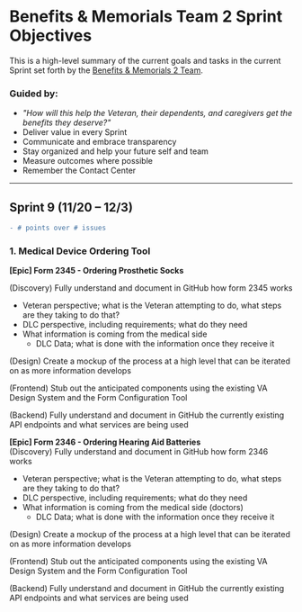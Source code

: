 # Benefits & Memorials Team 2 Sprint Objectives
This is a high-level summary of the current goals and tasks in the current Sprint set forth by the [Benefits & Memorials 2 Team](https://github.com/department-of-veterans-affairs/va.gov-team/blob/master/teams/vsa/teams/benefits-memorials-2/charter.md).

### Guided by:
- _"How will this help the Veteran, their dependents, and caregivers get the benefits they deserve?"_ 
- Deliver value in every Sprint
- Communicate and embrace transparency
- Stay organized and help your future self and team
- Measure outcomes where possible
- Remember the Contact Center

----

## **Sprint 9 (11/20 – 12/3)**  
```diff 
- # points over # issues
```
### 1. Medical Device Ordering Tool
**[Epic] Form 2345 - Ordering Prosthetic Socks**  

(Discovery) Fully understand and document in GitHub how form 2345 works  
- Veteran perspective; what is the Veteran attempting to do, what steps are they taking to do that?  
- DLC perspective, including requirements; what do they need  
- What information is coming from the medical side  
  - DLC Data; what is done with the information once they receive it 
  
(Design) Create a mockup of the process at a high level that can be iterated on as more information develops  

(Frontend) Stub out the anticipated components using the existing VA Design System and the Form Configuration Tool 

(Backend) Fully understand and document in GitHub the currently existing API endpoints and what services are being used  

**[Epic] Form 2346 - Ordering Hearing Aid Batteries**  
(Discovery) Fully understand and document in GitHub how form 2346 works   
- Veteran perspective; what is the Veteran attempting to do, what steps are they taking to do that?  
- DLC perspective, including requirements; what do they need  
- What information is coming from the medical side (doctors)  
  - DLC Data; what is done with the information once they receive it  
  
(Design) Create a mockup of the process at a high level that can be iterated on as more information develops 

(Frontend) Stub out the anticipated components using the existing VA Design System and the Form Configuration Tool  

(Backend) Fully understand and document in GitHub the currently existing API endpoints and what services are being used  
